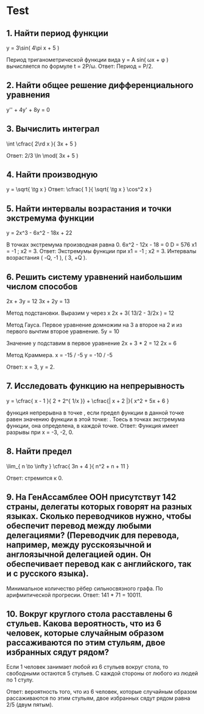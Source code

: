 # Test

## 1. Найти период функции

y = 3\sin( 4\pi x + 5 )

Период триганометрической функции вида y = A sin( ωx + φ ) вычисляется по формуле t = 2P/ω.
Ответ: Период = P/2.

## 2. Найти общее решение дифференциального уравнения

y'' + 4y' + 8y = 0

## 3. Вычислить интеграл

\int \cfrac{ 2\rd x }{ 3x + 5 }

Ответ: 2/3 \ln \mod( 3x + 5 )

## 4. Найти производную

y = \sqrt{ \tg x }
Ответ: \cfrac{ 1 }{ \sqrt{ \tg x } \cos^2 x }

## 5. Найти интервалы возрастания и точки экстремума функции

y = 2x^3 - 6x^2 - 18x + 22

В точках экстремума производная равна 0.
6x^2 - 12x - 18 = 0
D = 576
x1 = -1 ; x2 = 3.
Ответ: Экстремумы функции при x1 = -1 ; x2 = 3. Интервалы возрастания ( -Q, -1 ), ( 3, +Q ).

## 6. Решить систему уравнений наибольшим числом способов
2x + 3y = 12
3x + 2y = 13

Метод подстановки.
Выразим y через x
2x + 3( 13/2 - 3/2x ) = 12

Метод Гауса.
Первое уравнение домножим на 3 а второе на 2 и из первого вычтим второе уравнение.
5y = 10

Значение y подставим в первое уравнение
2x + 3 * 2 = 12
2x = 6

Метод Краммера.
x = -15 / -5
y = -10 / -5

Ответ: x = 3, y = 2.

## 7. Исследовать  функцию на непрерывность

y = \cfrac{ x - 1 }{ 2 + 2^{ 1/x }} + \cfrac{| x + 2 |}{ x^2 + 5x + 6 }

функция непрерывна в точке , если предел функции в данной точке равен значению функции в этой точке: .
Тоесь в точках экстремума функции, она определена, в каждой точке.
Ответ: Функция имеет разрывы при x = -3, -2, 0.

## 8. Найти предел

\lim_{ n \to \infty } \cfrac{ 3n + 4 }{ n^2 + n + 11 }

Ответ: стремится к 0.

## 9. На ГенАссамблее ООН присутствут 142 страны, делегаты которых говорят на разных языках. Сколько переводчиков нужно, чтобы обеспечит перевод между любыми  делегациями? (Переводчик для перевода, например, между русскоязычной и англоязычной делегацией один. Он обеспечивает перевод как с английского, так и с русского языка). 

Минимальное количество рёбер сильносвязного графа. По арифмитической прогресии.
Ответ: 141 * 71 = 10011.

## 10. Вокруг  круглого стола расставлены 6 стульев. Какова вероятность, что из  6 человек, которые случайным образом рассаживаются по этим стульям, двое избранных сядут рядом? 

Если 1 человек занимает любой из 6 стульев вокруг стола, то свободными остаются 5 стульев.
С каждой стороны от любого из людей по 1 стулу.

Ответ: вероятность того, что из 6 человек, которые случайным образом рассаживаются по этим стульям, двое избранных сядут рядом равна 2/5 (двум пятым).
